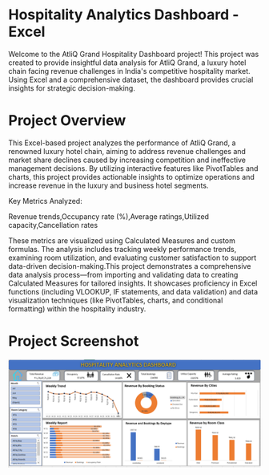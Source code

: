 # Hospitality Analytics Dashboard - Excel
Welcome to the AtliQ Grand Hospitality Dashboard project! This project was created to provide insightful data analysis for AtliQ Grand, a luxury hotel chain facing revenue challenges in India's competitive hospitality market. Using Excel and a comprehensive dataset, the dashboard provides crucial insights for strategic decision-making.

# Project Overview
This Excel-based project analyzes the performance of AtliQ Grand, a renowned luxury hotel chain, aiming to address revenue challenges and market share declines caused by increasing competition and ineffective management decisions. By utilizing interactive features like PivotTables and charts, this project provides actionable insights to optimize operations and increase revenue in the luxury and business hotel segments.

Key Metrics Analyzed:

Revenue trends,Occupancy rate (%),Average ratings,Utilized capacity,Cancellation rates

These metrics are visualized using Calculated Measures and custom formulas. The analysis includes tracking weekly performance trends, examining room utilization, and evaluating customer satisfaction to support data-driven decision-making.This project demonstrates a comprehensive data analysis process—from importing and validating data to creating Calculated Measures for tailored insights. It showcases proficiency in Excel functions (including VLOOKUP, IF statements, and data validation) and data visualization techniques (like PivotTables, charts, and conditional formatting) within the hospitality industry.

# Project Screenshot

![image alt](https://github.com/Saktalmale16/Excel_dashboard_project-3/blob/613240ec11ab3fec58ed614aafe002647a66b48d/Excel%20Dashboard.PNG)
